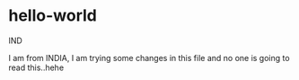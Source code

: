 # hello-world
IND

I am from INDIA, I am trying some changes in this file and no one is going to read this..hehe
